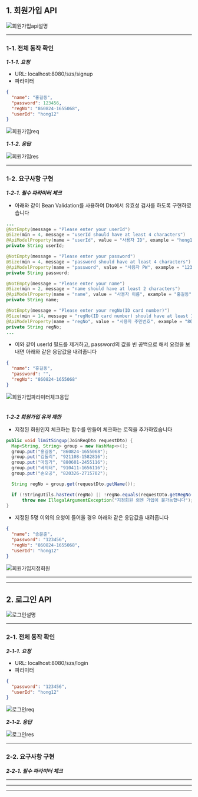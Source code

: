 ## 1. 회원가입 API
![회원가입api설명](https://user-images.githubusercontent.com/52727315/169742650-f3acf2e0-ea4b-40b9-823f-674b1e16528a.png)

--------------------------------------------------------------------------------------------------------------------------------------------

### 1-1. 전체 동작 확인  
***1-1-1. 요청***
- URL: localhost:8080/szs/signup
- 파라미터
```json
{
  "name": "홍길동",
  "password": 123456,
  "regNo": "860824-1655068",
  "userId": "hong12"
}
```
![회원가입req](https://user-images.githubusercontent.com/52727315/169742779-5df95634-0db3-402a-8043-d6396968c700.png)

***1-1-2. 응답***

![회원가입res](https://user-images.githubusercontent.com/52727315/169742962-90cd3cc1-ac4f-4a0c-872f-09f336de12d7.png)

--------------------------------------------------------------------------------------------------------------------------------------------

### 1-2. 요구사항 구현

***1-2-1. 필수 파라미터 체크***

- 아래와 같이 Bean Validation를 사용하여 Dto에서 유효성 검사를 하도록 구현하였습니다
```java
...
@NotEmpty(message = "Please enter your userId")
@Size(min = 4, message = "userId should have at least 4 characters")
@ApiModelProperty(name = "userId", value = "사용자 ID", example = "hong12", required = true)
private String userId;

@NotEmpty(message = "Please enter your password")
@Size(min = 4, message = "password should have at least 4 characters")
@ApiModelProperty(name = "password", value = "사용자 PW", example = "123456", required = true)
private String password;

@NotEmpty(message = "Please enter your name")
@Size(min = 2, message = "name should have at least 2 characters")
@ApiModelProperty(name = "name", value = "사용자 이름", example = "홍길동", required = true)
private String name;

@NotEmpty(message = "Please enter your regNo(ID card number)")
@Size(min = 14, message = "regNo(ID card number) should have at least 14 characters")
@ApiModelProperty(name = "regNo", value = "사용자 주민번호", example = "860824-1655068", required = true)
private String regNo;
...
```
- 이와 같이 userId 필드를 제거하고, password의 값을 빈 공백으로 해서 요청을 보내면 아래와 같은 응답값을 내려줍니다
```json
{
  "name": "홍길동",
  "password": "",
  "regNo": "860824-1655068"
}
```
![회원가입파라미터체크응답](https://user-images.githubusercontent.com/52727315/169744258-3f87bc27-1407-489b-8ab3-1a51f41a60ef.png)  
<br>  
***1-2-2 회원가입 유저 제한***

- 지정된 회원인지 체크하는 함수를 만들어 체크하는 로직을 추가하였습니다
```java
public void limitSingup(JoinReqDto requestDto) {
  Map<String, String> group = new HashMap<>();
  group.put("홍길동", "860824-1655068");
  group.put("김둘리", "921108-1582816");
  group.put("마징가", "880601-2455116");
  group.put("베지터", "910411-1656116");
  group.put("손오공", "820326-2715702");

  String regNo = group.get(requestDto.getName());

  if (!StringUtils.hasText(regNo) || !regNo.equals(requestDto.getRegNo()))
      throw new IllegalArgumentException("지정회원 외엔 가입이 불가능합니다");
}
```

- 지정된 5명 이외의 요청이 들어올 경우 아래와 같은 응답값을 내려줍니다
```json
{
  "name": "송문준",
  "password": "123456",
  "regNo": "860824-1655068",
  "userId": "hong12"
}
```
![회원가입지정회원](https://user-images.githubusercontent.com/52727315/169746122-f941b298-8873-4494-83b0-aea7b331db85.png)

--------------------------------------------------------------------------------------------------------------------------------------------
--------------------------------------------------------------------------------------------------------------------------------------------

## 2. 로그인 API
![로그인설명](https://user-images.githubusercontent.com/52727315/169746967-2cd21064-ecf5-4031-8174-3e7eebe79a31.png)

--------------------------------------------------------------------------------------------------------------------------------------------

### 2-1. 전체 동작 확인  
***2-1-1. 요청***
- URL: localhost:8080/szs/login
- 파라미터
```json
{
  "password": "123456",
  "userId": "hong12"
}
```
![로그인req](https://user-images.githubusercontent.com/52727315/169747138-29470e63-ed02-4966-a0f7-52b8880d3f69.png)



***2-1-2. 응답***

![로그인res](https://user-images.githubusercontent.com/52727315/169747224-9e872fd1-ef23-4641-a260-020da834d296.png)

--------------------------------------------------------------------------------------------------------------------------------------------

### 2-2. 요구사항 구현

***2-2-1. 필수 파라미터 체크***


******

******



--------------------------------------------------------------------------------------------------------------------------------------------
